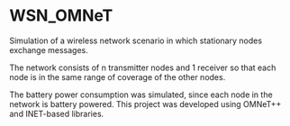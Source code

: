 # WSN_OMNeT
Simulation of a wireless network scenario in which stationary nodes exchange messages. 

The network consists of n transmitter nodes and 1 receiver so that each node is in the same range of coverage of the other nodes. 

The battery power consumption was simulated, since each node in the network is battery powered. This project was developed using OMNeT++ and INET-based libraries.
